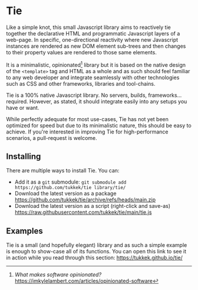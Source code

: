 # Tie

Like a simple knot, this small Javascript library aims to reactively tie together the declarative HTML and programmatic Javascript layers of a web-page. In specific, one-directional reactivity where new Javascript instances are rendered as new DOM element sub-trees and then changes to their property values are rendered to those same elements.

It is a minimalistic, opinionated[^1] library but it is based on the native design of the `<template>` tag and HTML as a whole and as such should feel familiar to any web developer and integrate seamlessly with other technologies such as CSS and other frameworks, libraries and tool-chains.

Tie is a 100% native Javascript library. No servers, builds, frameworks... required. However, as stated, it should integrate easily into any setups you have or want.

While perfectly adequate for most use-cases, Tie has not yet been optimized for speed but due to its minimalistic nature, this should be easy to achieve. If you're interested in improving Tie for high-performance scenarios, a pull-request is welcome.

[^1]: *What makes software opinionated?* https://imkylelambert.com/articles/opinionated-software

## Installing

There are multiple ways to install Tie. You can:
* Add it as a `git` submodule: `git submodule add https://github.com/tukkek/tie library/tie/`
* Download the latest version as a package https://github.com/tukkek/tie/archive/refs/heads/main.zip
* Download the latest version as a script (right-click and save-as) https://raw.githubusercontent.com/tukkek/tie/main/tie.js

## Examples

Tie is a small (and hopefully elegant) library and as such a simple example is enough to show-case all of its functions. You can open this link to see it in action while you read through this section: https://tukkek.github.io/tie/
